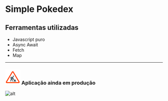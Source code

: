 # Simple Pokedex

## Ferramentas utilizadas
- Javascript puro
- Async Await
- Fetch
- Map

<hr>



### ![alt](./assets/icon/building.png)   Aplicação ainda em produção

![alt](./assets/img/pokedexapi.gif)
